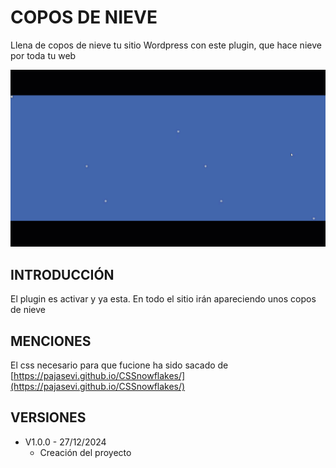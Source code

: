 # COPOS DE NIEVE
Llena de copos de nieve tu sitio Wordpress con este plugin, que hace nieve por toda tu web

![Demo copos nieve](/assets/images/copos-de-nieve-demo.gif)

## INTRODUCCIÓN
El plugin es activar y ya esta. En todo el sitio irán apareciendo unos copos de nieve


## MENCIONES
El css necesario para que fucione ha sido  sacado de 
[https://pajasevi.github.io/CSSnowflakes/](https://pajasevi.github.io/CSSnowflakes/)


## VERSIONES
- V1.0.0 - 27/12/2024
  - Creación del proyecto

